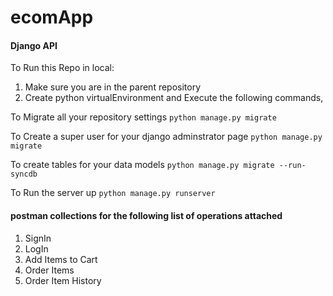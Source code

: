 # ecomApp

#### Django API 

To Run this Repo in local:

1. Make sure you are in the parent repository 
2. Create python virtualEnvironment and  Execute the following commands,

To Migrate all your repository settings
    `python manage.py migrate`
    

  To Create a super user for your django adminstrator page
    `python manage.py migrate`
    

  To create tables for your data models
    `python manage.py migrate --run-syncdb`
    

  To Run the server up 
    `python manage.py runserver`
    

#### postman collections for the following list of operations attached
1. SignIn
2. LogIn
3. Add Items to Cart
4. Order Items
5. Order Item History
